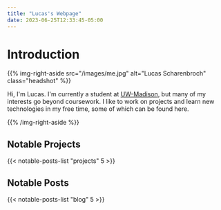 ```yaml
---
title: "Lucas's Webpage"
date: 2023-06-25T12:33:45-05:00
---
```

# Introduction

{{% img-right-aside src="/images/me.jpg" alt="Lucas Scharenbroch" class="headshot" %}}

Hi, I'm Lucas. I'm currently a student at [UW-Madison](https://en.wikipedia.org/wiki/University_of_Wisconsin%E2%80%93Madison), but many of my interests go beyond coursework. I like to work on projects and learn new technologies in my free time, some of which can be found here.

{{% /img-right-aside %}}

## Notable Projects

{{< notable-posts-list "projects" 5 >}}

## Notable Posts

{{< notable-posts-list "blog" 5 >}}
